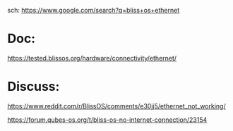 sch: https://www.google.com/search?q=bliss+os+ethernet

# Doc:
https://tested.blissos.org/hardware/connectivity/ethernet/

# Discuss:
https://www.reddit.com/r/BlissOS/comments/e30jj5/ethernet_not_working/

https://forum.qubes-os.org/t/bliss-os-no-internet-connection/23154
